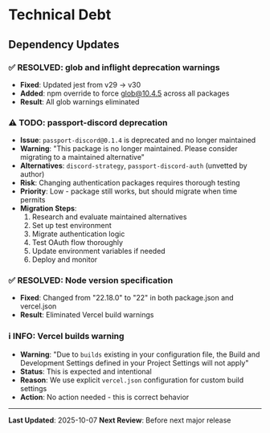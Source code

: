 # Technical Debt

## Dependency Updates

### ✅ RESOLVED: glob and inflight deprecation warnings
- **Fixed**: Updated jest from v29 → v30
- **Added**: npm override to force glob@10.4.5 across all packages
- **Result**: All glob warnings eliminated

### ⚠️ TODO: passport-discord deprecation
- **Issue**: `passport-discord@0.1.4` is deprecated and no longer maintained
- **Warning**: "This package is no longer maintained. Please consider migrating to a maintained alternative"
- **Alternatives**: `discord-strategy`, `passport-discord-auth` (unvetted by author)
- **Risk**: Changing authentication packages requires thorough testing
- **Priority**: Low - package still works, but should migrate when time permits
- **Migration Steps**:
  1. Research and evaluate maintained alternatives
  2. Set up test environment
  3. Migrate authentication logic
  4. Test OAuth flow thoroughly
  5. Update environment variables if needed
  6. Deploy and monitor

### ✅ RESOLVED: Node version specification
- **Fixed**: Changed from "22.18.0" to "22" in both package.json and vercel.json
- **Result**: Eliminated Vercel build warnings

### ℹ️ INFO: Vercel builds warning
- **Warning**: "Due to `builds` existing in your configuration file, the Build and Development Settings defined in your Project Settings will not apply"
- **Status**: This is expected and intentional
- **Reason**: We use explicit `vercel.json` configuration for custom build settings
- **Action**: No action needed - this is correct behavior

---

**Last Updated**: 2025-10-07
**Next Review**: Before next major release
